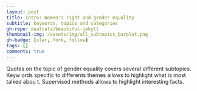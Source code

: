 ```yaml
---
layout: post
title: Intro: Women's right and gender equality
subtitle: keywords, topics and categories
gh-repo: daattali/beautiful-jekyll
thumbnail-img: /assets/img/all_subtopics_barplot.png
gh-badge: [star, fork, follow]
tags: []
comments: true
---
```

Quotes on the topic of gender equality covers several different subtopics. Keyw    ords specific to differents themes allows to highlight what is most talked abou    t. Supervised methods allows to highlight interesting facts.
